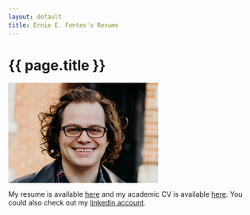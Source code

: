 ```yaml
---
layout: default
title: Ernie E. Fontes's Resume
---
```

  <h1>{{ page.title }}</h1>

  <img src="../images/ernie_headshot.jpg" width = 60% alt="Ernie E. Fontes" align="center"/>

  My resume is available [here](../files/resume.pdf) and my academic CV is available [here](../files/cv.pdf). You could
  also check out my [linkedin account](https://www.linkedin.com/in/ernieefontes/).

